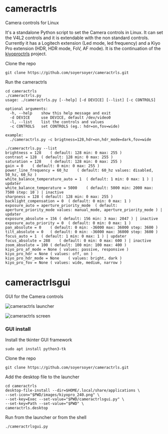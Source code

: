# cameractrls
Camera controls for Linux

It's a standalone Python script to set the Camera controls in Linux. It can set the V4L2 controls and it is extendable with the non standard controls. Currently it has a Logitech extension (Led mode, led frequency) and a Kiyo Pro extension (HDR, HDR mode, FoV, AF mode).
It is the continuation of the [kiyoproctrls](https://github.com/soyersoyer/kiyoproctrls) project.

Clone the repo
```shell
git clone https://github.com/soyersoyer/cameractrls.git
```

Run the cameractrls
```shell
cd cameractrls
./cameractrls.py
usage: ./cameractrls.py [--help] [-d DEVICE] [--list] [-c CONTROLS]

optional arguments:
  -h, --help    show this help message and exit
  -d DEVICE     use DEVICE, default /dev/video0
  -l, --list    list the controls and values
  -c CONTROLS   set CONTROLS (eg.: hdr=on,fov=wide)

example:
  ./cameractrls.py -c brigtness=128,hdr=on,hdr_mode=dark,fov=wide
```

```shell
./cameractrls.py --list
brightness = 128	( default: 128 min: 0 max: 255 )
contrast = 128	( default: 128 min: 0 max: 255 )
saturation = 128	( default: 128 min: 0 max: 255 )
gain = 0	( default: 0 min: 0 max: 255 )
power_line_frequency = 60_hz	( default: 60_hz values: disabled, 50_hz, 60_hz )
white_balance_temperature_auto = 1	( default: 1 min: 0 max: 1 ) | updater
white_balance_temperature = 5000	( default: 5000 min: 2000 max: 7500 step: 10 ) | inactive
sharpness = 128	( default: 128 min: 0 max: 255 )
backlight_compensation = 0	( default: 0 min: 0 max: 1 )
exposure_auto = aperture_priority_mode	( default: aperture_priority_mode values: manual_mode, aperture_priority_mode ) | updater
exposure_absolute = 156	( default: 156 min: 3 max: 2047 ) | inactive
exposure_auto_priority = 0	( default: 0 min: 0 max: 1 )
pan_absolute = 0	( default: 0 min: -36000 max: 36000 step: 3600 )
tilt_absolute = 0	( default: 0 min: -36000 max: 36000 step: 3600 )
focus_auto = 1	( default: 1 min: 0 max: 1 ) | updater
focus_absolute = 288	( default: 0 min: 0 max: 600 ) | inactive
zoom_absolute = 100	( default: 100 min: 100 max: 400 )
kiyo_pro_af_mode = None	( values: passive, responsive )
kiyo_pro_hdr = None	( values: off, on )
kiyo_pro_hdr_mode = None	( values: bright, dark )
kiyo_pro_fov = None	( values: wide, medium, narrow )
```


# cameractrlsgui
GUI for the Camera controls

![cameractrls launcher](https://github.com/soyersoyer/cameractrls/raw/main/images/gui_launcher.png)

![cameractrls screen](https://github.com/soyersoyer/cameractrls/raw/main/images/gui_screen.png)

### GUI install

Install the tkinter GUI framework
```shell
sudo apt install python3-tk
```

Clone the repo
```shell
git clone https://github.com/soyersoyer/cameractrls.git
```

Add the desktop file to the launcher
```shell
cd cameractrls
desktop-file-install --dir=$HOME/.local/share/applications \
--set-icon="$PWD/images/kiyopro_240.png" \
--set-key=Exec --set-value="$PWD/cameractrlsgui.py" \
--set-key=Path --set-value="$PWD" \
cameractrls.desktop
```

Run from the launcher or from the shell
```shell
./cameractrlsgui.py
```
